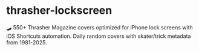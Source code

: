 # thrasher-lockscreen
🛹 550+ Thrasher Magazine covers optimized for iPhone lock screens with iOS Shortcuts automation. Daily random covers with skater/trick metadata from 1981-2025.
